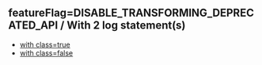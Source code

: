 ## featureFlag=DISABLE_TRANSFORMING_DEPRECATED_API / With 2 log statement(s)

* [with class=true](class-true/index.md)
* [with class=false](class-false/index.md)


